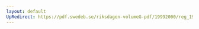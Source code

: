 ```yaml
---
layout: default
UpRedirect: https://pdf.swedeb.se/riksdagen-volumeG-pdf/19992000/reg_19992000/reg_19992000_0332.pdf
---
```

